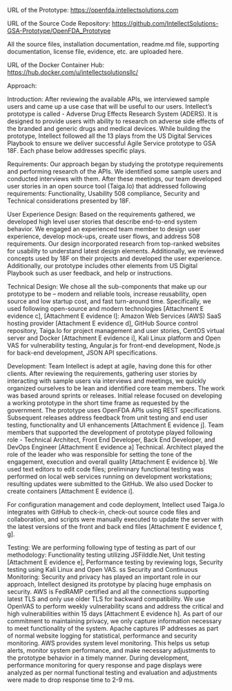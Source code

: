 ﻿URL of the Prototype: https://openfda.intellectsolutions.com


URL of the Source Code Repository: https://github.com/IntellectSolutions-GSA-Prototype/OpenFDA_Prototype 


All the source files, installation documentation, readme.md file, supporting documentation, license file, evidence, etc. are uploaded here.


URL of the Docker Container Hub: https://hub.docker.com/u/intellectsolutionsllc/ 


Approach:

Introduction: After reviewing the available APIs, we interviewed sample users and came up a use case that will be useful to our users. Intellect’s prototype is called - Adverse Drug Effects Research System (ADERS). It is designed to provide users with ability to research on adverse side effects of the branded and generic drugs and medical devices. While building the prototype, Intellect followed all the 13 plays from the US Digital Services Playbook to ensure we deliver successful Agile Service prototype to GSA 18F. Each phase below addresses specific plays.

Requirements: Our approach began by studying the prototype requirements and performing research of the APIs. We identified some sample users and conducted interviews with them. After these meetings, our team developed user stories in an open source tool (Taiga.Io) that addressed following requirements: Functionality, Usability 508 compliance, Security and Technical considerations presented by 18F.

User Experience Design: Based on the requirements gathered, we developed high level user stories that describe end-to-end system behavior. We engaged an experienced team member to design user experience, develop mock-ups, create user flows, and address 508 requirements. Our design incorporated research from top-ranked websites for usability to understand latest design elements. Additionally, we reviewed concepts used by 18F on their projects and developed the user experience. Additionally, our prototype includes other elements from US Digital Playbook such as user feedback, and help or instructions.

Technical Design: We chose all the sub-components that make up our prototype to be – modern and reliable tools, increase reusability, open source and low startup cost, and fast turn-around time. Specifically, we used following open-source and modern technologies [Attachment E evidence c], [Attachment E evidence l]: Amazon Web Services (AWS) SaaS hosting provider [Attachment E evidence d], GitHub Source control repository, Taiga.Io for project management and user stories, CentOS virtual server and Docker [Attachment E evidence i], Kali Linux platform and Open VAS for vulnerability testing, Angular.js for front-end development, Node.js for back-end development, JSON API specifications.

Development: Team Intellect is adept at agile, having done this for other clients. After reviewing the requirements, gathering user stories by interacting with sample users via interviews and meetings, we quickly organized ourselves to be lean and identified core team members. The work was based around sprints or releases. Initial release focused on developing a working prototype in the short time frame as requested by the government. The prototype uses OpenFDA APIs using REST specifications. Subsequent releases address feedback from unit testing and end user testing, functionality and UI enhancements [Attachment E evidence j]. Team members that supported the development of prototype played following role - Technical Architect, Front End Developer, Back End Developer, and DevOps Engineer [Attachment E evidence a] Technical. Architect played the role of the leader who was responsible for setting the tone of the engagement, execution and overall quality [Attachment E evidence b]. We used text editors to edit code files; preliminary functional testing was performed on local web services running on development workstations; resulting updates were submitted to the GitHub. We also used Docker to create containers [Attachment E evidence i].

For configuration management and code deployment, Intellect used Taiga.Io integrates with GitHub to check-in, check-out source code files and collaboration, and scripts were manually executed to update the server with the latest versions of the front and back end files [Attachment E evidence f, g].

Testing: We are performing following type of testing as part of our methodology: Functionality testing utilizing JSFilddle.Net, Unit testing [Attachment E evidence e], Performance testing by reviewing logs, Security testing using Kali Linux and Open VAS.
ss
Security and Continuous Monitoring: Security and privacy has played an important role in our approach, Intellect designed its prototype by placing huge emphasis on security. AWS is FedRAMP certified and all the connections supporting latest TLS and only use older TLS for backward compatibility. We use OpenVAS to perform weekly vulnerability scans and address the critical and high vulnerabilities within 15 days [Attachment E evidence h]. As part of our commitment to maintaining privacy, we only capture information necessary to meet functionality of the system. Apache captures IP addresses as part of normal website logging for statistical, performance and security monitoring. AWS provides system level monitoring. This helps us setup alerts, monitor system performance, and make necessary adjustments to the prototype behavior in a timely manner. During development, performance monitoring for query response and page displays were analyzed as per normal functional testing and evaluation and adjustments were made to drop response time to 2-9 ms.

